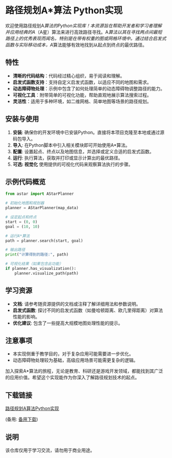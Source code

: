 # 路径规划A*算法 Python实现

欢迎使用路径规划A*算法的Python实现库！本资源旨在帮助开发者和学习者理解并应用经典的A*（A星）算法来进行高效路径寻找。A*算法以其在寻找两点间最短路径上的优秀表现而闻名，特别是在带有权重的图或网格环境中。通过结合启发式函数与实际移动成本，A*算法能够有效地找到从起点到终点的最优路径。

## 特性
- **清晰的代码结构**：代码经过精心组织，易于阅读和理解。
- **启发式函数支持**：支持自定义启发式函数，以适应不同的地图和需求。
- **动态障碍物处理**：示例中包含了如何处理简单的动态障碍物调整路径的能力。
- **可视化工具**：附带简单的可视化功能，帮助直观地展示算法搜索过程。
- **灵活性**：适用于多种环境，如二维网格、简单地图等场景的路径规划。

## 安装与使用
1. **安装**: 确保你的开发环境中已安装Python。直接将本项目克隆至本地或通过源码包导入。
2. **导入**: 在Python脚本中引入相关模块即可开始使用A*算法。
3. **配置**: 设置起点、终点以及地图信息，并选择或定义合适的启发式函数。
4. **运行**: 执行算法，获取并打印或显示计算出的最优路径。
5. **可选: 视觉化** 使用提供的可视化代码来观察算法执行的步骤。

## 示例代码概览

```python
from astar import AStarPlanner

# 初始化地图和规划器
planner = AStarPlanner(map_data)

# 设定起点和终点
start = (0, 0)
goal = (10, 10)

# 运行A*算法
path = planner.search(start, goal)

# 输出路径
print("计算得到的路径:", path)

# 可视化结果（如果包含此功能）
if planner.has_visualization():
    planner.visualize_path(path)
```

## 学习资源
- **文档**: 请参考随资源提供的文档或注释了解详细用法和参数说明。
- **启发式函数**: 探讨不同的启发式函数（如曼哈顿距离、欧几里得距离）对算法性能的影响。
- **优化建议**: 包含了一些提高大规模地图处理性能的提示。

## 注意事项
- 本实现侧重于教学目的，对于复杂应用可能需要进一步优化。
- 动态障碍物处理较为基础，高级应用场景可能需更复杂的逻辑。

加入探索A*算法的旅程，无论是教育、科研还是游戏开发领域，都能找到其广泛的应用价值。希望这个实现能作为你深入了解路径规划技术的起点。

## 下载链接
[路径规划A算法Python实现](https://pan.quark.cn/s/360c27516abf) 

(备用: [备用下载](https://pan.baidu.com/s/1wZbpAak9XcPWBa79hORyKQ?pwd=1234))

## 说明

该仓库仅用于学习交流，请勿用于商业用途。
